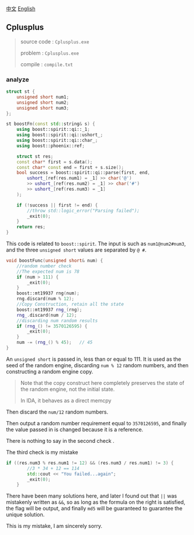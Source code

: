 [中文](./README_zh.md) [English](./README.md)
## Cplusplus

> source code : `Cplusplus.exe`
>
> problem : `Cplusplus.exe`
>
> compile : `compile.txt`  



### analyze

```C++
struct st {
	unsigned short num1;
	unsigned short num2;
	unsigned short num3;
};

st boostFn(const std::string& s) {
	using boost::spirit::qi::_1;
	using boost::spirit::qi::ushort_;
	using boost::spirit::qi::char_;
	using boost::phoenix::ref;

	struct st res;
	const char* first = s.data();
	const char* const end = first + s.size();
	bool success = boost::spirit::qi::parse(first, end,
		ushort_[ref(res.num1) = _1] >> char('@')
		>> ushort_[ref(res.num2) = _1] >> char('#')
		>> ushort_[ref(res.num3) = _1]
	);

	if (!success || first != end) {
		//throw std::logic_error("Parsing failed");
		_exit(0);
	}
	return res;
}
```

This code is related to `boost::spirit`. The input is such as `num1@num2#num3`, and the three `unsigned short` values are separated by `@ #`.

```C++
void boostFunc(unsigned short& num) {
	//random number check
	//The expected num is 78
	if (num > 111) {
		_exit(0);
	}
	boost::mt19937 rng(num);
	rng.discard(num % 12);
	//Copy Construction, retain all the state
	boost::mt19937 rng_(rng);
	rng_.discard(num / 12);
	//discarding num random results
	if (rng_() != 3570126595) {
		_exit(0);
	}
	num -= (rng_() % 45);	// 45
}
```

An `unsigned short` is passed in, less than or equal to 111. It is used as the seed of the random engine, discarding `num % 12` random numbers, and then constructing a random engine copy.

> Note that the copy construct here completely preserves the state of the random engine, not the initial state.
>
> In IDA, it behaves as a direct memcpy

Then discard the `num/12` random numbers.

Then output a random number requirement equal to `3570126595`, and finally the value passed in is changed because it is a reference.



There is nothing to say in the second check .

The third check is my mistake

```C++
if ((res.num3 % res.num1 != 12) && (res.num3 / res.num1) != 3) {
		//3 * 34 + 12 == 114
		std::cout << "You failed...again";
		_exit(0);
	}
```

There have been many solutions here, and later I found out that `||` was mistakenly written as `&&`, so as long as the formula on the right is satisfied, the flag will be output, and finally `md5` will be guaranteed to guarantee the unique solution.

This is my mistake, I am sincerely sorry.
